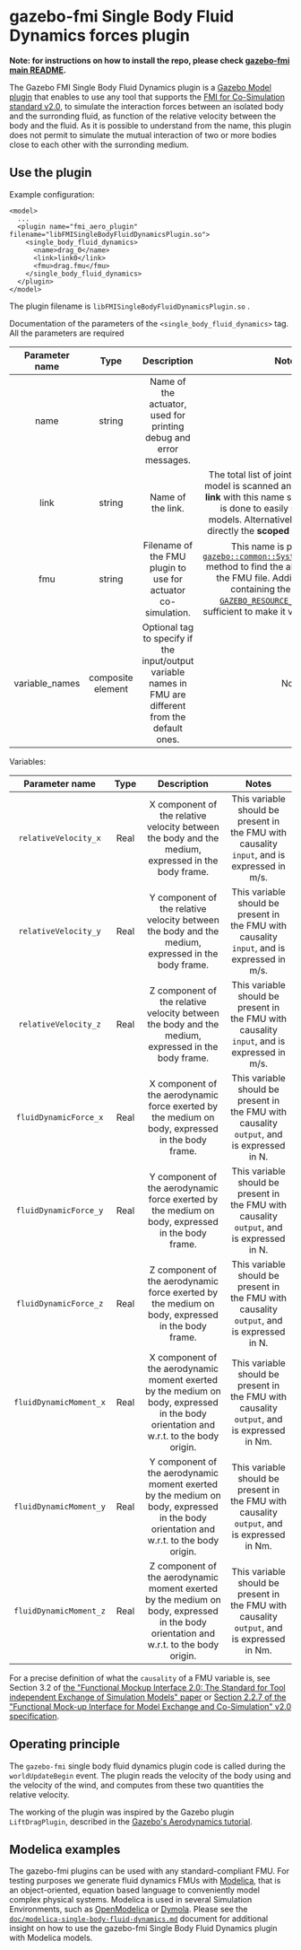 # gazebo-fmi Single Body Fluid Dynamics forces plugin

**Note: for instructions on how to install the repo, please check [gazebo-fmi main README](../../README.md).**

The Gazebo FMI Single Body  Fluid Dynamics plugin is a [Gazebo Model plugin](http://gazebosim.org/tutorials?tut=plugins_model) that enables to use any tool that supports the [FMI for Co-Simulation standard v2.0](https://fmi-standard.org/), to simulate the interaction forces between an isolated body and the surronding fluid, as function 
of the relative velocity between the body and the fluid. 
As it is possible to understand from the name, this plugin does not permit to simulate the mutual interaction of two or more bodies close to  each other with the surronding medium.

## Use the plugin 
Example configuration: 
~~~
<model>
  ...
  <plugin name="fmi_aero_plugin" filename="libFMISingleBodyFluidDynamicsPlugin.so">
    <single_body_fluid_dynamics>
      <name>drag_0</name> 
      <link>link0</link>
      <fmu>drag.fmu</fmu>
    </single_body_fluid_dynamics>
  </plugin>
</model>
~~~
The plugin filename is `libFMISingleBodyFluidDynamicsPlugin.so` .

Documentation of the parameters of the `<single_body_fluid_dynamics>` tag. All the parameters are required

| Parameter name | Type    | Description                 | Notes |
|:--------------:|:-------:|:--------------------------: |:-----:|
| name           | string  | Name of the actuator, used for printing debug and error messages. |  |
| link          | string  | Name of the link. | The total list of joints contained in the model is scanned and the first joint that **link** with this  name string is found. This is done to easily support nested models. Alternatively you can specify directly the **scoped link name** as well.   |
| fmu            | string  | Filename of the FMU plugin to use for actuator co-simulation. | This name is passed to the [`gazebo::common::SystemPaths::FindFile`](http://osrf-distributions.s3.amazonaws.com/gazebo/api/9.0.0/classgazebo_1_1common_1_1SystemPaths.html#a9e03f07eac9f89d8c4c14af5660fa938) method to find the absolute location of the FMU file. Adding the directory containing the FMUs to the [`GAZEBO_RESOURCE_PATH`](http://gazebosim.org/tutorials?tut=components) should be sufficient to make it visible to the plugin. |
| variable_names            | composite element | Optional tag to specify if the input/output variable names in FMU are different from the default ones. | No | |


Variables:

| Parameter name | Type    | Description                 | Notes |
|:--------------:|:-------:|:--------------------------: |:-----:|
| `relativeVelocity_x` | Real | X component of the relative velocity between the body and the medium, expressed in the body frame. | This variable should be present in the FMU with causality `input`, and is expressed in m/s. |
| `relativeVelocity_y` | Real | Y component of the relative velocity between the body and the medium, expressed in the body frame. | This variable should be present in the FMU with causality `input`, and is expressed in m/s. |
| `relativeVelocity_z` | Real | Z component of the relative velocity between the body and the medium, expressed in the body frame. | This variable should be present in the FMU with causality `input`, and is expressed in m/s. |
| `fluidDynamicForce_x`   | Real | X component of the aerodynamic force exerted by the medium on body, expressed in the body frame. | This variable should be present in the FMU with causality `output`,  and  is expressed in N. |
| `fluidDynamicForce_y`   | Real | Y component of the aerodynamic force exerted by the medium on body, expressed in the body frame. | This variable should be present in the FMU with causality `output`, and  is expressed in N. |
| `fluidDynamicForce_z`   | Real | Z component of the aerodynamic force exerted by the medium on body, expressed in the body frame. | This variable should be present in the FMU with causality `output`,  and  is expressed in N. |
| `fluidDynamicMoment_x`   | Real | X component of the aerodynamic moment exerted by the medium on body, expressed in the body orientation and w.r.t. to the body origin. | This variable should be present in the FMU with causality `output`, and  is expressed in Nm. |
| `fluidDynamicMoment_y`   | Real | Y component of the aerodynamic moment exerted by the medium on body, expressed in the  body orientation and w.r.t. to the body origin. | This variable should be present in the FMU with causality `output`, and  is expressed in Nm. |
| `fluidDynamicMoment_z`   | Real | Z component of the aerodynamic moment exerted by the medium on body, expressed in the  body orientation and w.r.t. to the body origin.| This variable should be present in the FMU with causality `output`, and  is expressed in Nm. |

For a precise definition of what the `causality` of a FMU variable is, see Section 3.2 of [the "Functional Mockup Interface 2.0: The Standard for Tool independent Exchange of Simulation Models" paper](http://lup.lub.lu.se/search/ws/files/5428900/2972293.pdf) or [Section 2.2.7 of the "Functional Mock-up Interface for
Model Exchange and Co-Simulation" v2.0 specification](https://fmi-standard.org/docs/2.0.1-develop/#_definition_of_model_variables_modelvariables).


## Operating principle
The `gazebo-fmi` single body fluid dynamics plugin code is called during the `worldUpdateBegin` event.
The plugin reads the velocity of the body using and the velocity of the wind, and computes from these two quantities the relative velocity.

The working of the plugin was inspired by the Gazebo plugin `LiftDragPlugin`, described in the [Gazebo's Aerodynamics tutorial](http://gazebosim.org/tutorials?tut=aerodynamics&cat=plugins).

## Modelica examples
The gazebo-fmi plugins can be used with any standard-compliant FMU.
For testing purposes we generate fluid dynamics FMUs with [Modelica](https://www.modelica.org/), that is
an object-oriented, equation based language to conveniently model complex physical systems. Modelica is used in several  Simulation Environments, such as [OpenModelica](https://openmodelica.org/) or [Dymola](https://www.3ds.com/products-services/catia/products/dymola).
Please see the [`doc/modelica-single-body-fluid-dynamics.md`](doc/modelica-single-body-fluid-dynamics.md) document for additional insight on how to use the gazebo-fmi Single Body Fluid Dynamics plugin with Modelica models.






